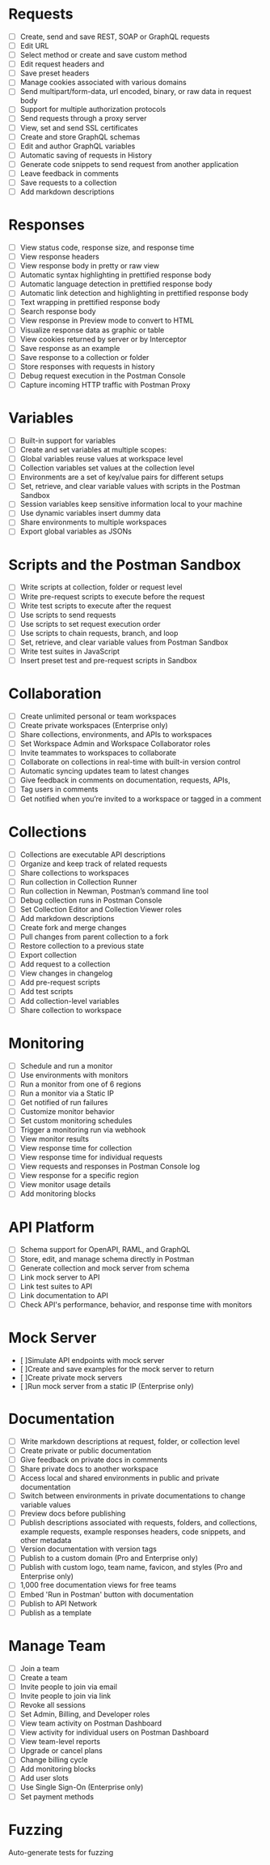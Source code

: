 # Requests

- [ ] Create, send and save REST, SOAP or GraphQL requests
- [ ] Edit URL
- [ ] Select method or create and save custom method
- [ ] Edit request headers and
- [ ] Save preset headers
- [ ] Manage cookies associated with various domains
- [ ] Send multipart/form-data, url encoded, binary, or raw data in request body
- [ ] Support for multiple authorization protocols
- [ ] Send requests through a proxy server
- [ ] View, set and send SSL certificates
- [ ] Create and store GraphQL schemas
- [ ] Edit and author GraphQL variables
- [ ] Automatic saving of requests in History
- [ ] Generate code snippets to send request from another application
- [ ] Leave feedback in comments
- [ ] Save requests to a collection
- [ ] Add markdown descriptions

# Responses

- [ ] View status code, response size, and response time
- [ ] View response headers
- [ ] View response body in pretty or raw view
- [ ] Automatic syntax highlighting in prettified response body
- [ ] Automatic language detection in prettified response body
- [ ] Automatic link detection and highlighting in prettified response body
- [ ] Text wrapping in prettified response body
- [ ] Search response body
- [ ] View response in Preview mode to convert to HTML
- [ ] Visualize response data as graphic or table
- [ ] View cookies returned by server or by Interceptor
- [ ] Save response as an example
- [ ] Save response to a collection or folder
- [ ] Store responses with requests in history
- [ ] Debug request execution in the Postman Console
- [ ] Capture incoming HTTP traffic with Postman Proxy

# Variables

- [ ] Built-in support for variables
- [ ] Create and set variables at multiple scopes:
- [ ] Global variables reuse values at workspace level
- [ ] Collection variables set values at the collection level
- [ ] Environments are a set of key/value pairs for different setups
- [ ] Set, retrieve, and clear variable values with scripts in the Postman Sandbox
- [ ] Session variables keep sensitive information local to your machine
- [ ] Use dynamic variables insert dummy data
- [ ] Share environments to multiple workspaces
- [ ] Export global variables as JSONs

# Scripts and the Postman Sandbox

- [ ] Write scripts at collection, folder or request level
- [ ] Write pre-request scripts to execute before the request
- [ ] Write test scripts to execute after the request
- [ ] Use scripts to send requests
- [ ] Use scripts to set request execution order
- [ ] Use scripts to chain requests, branch, and loop
- [ ] Set, retrieve, and clear variable values from Postman Sandbox
- [ ] Write test suites in JavaScript
- [ ] Insert preset test and pre-request scripts in Sandbox

# Collaboration

- [ ] Create unlimited personal or team workspaces
- [ ] Create private workspaces (Enterprise only)
- [ ] Share collections, environments, and APIs to workspaces
- [ ] Set Workspace Admin and Workspace Collaborator roles
- [ ] Invite teammates to workspaces to collaborate
- [ ] Collaborate on collections in real-time with built-in version control
- [ ] Automatic syncing updates team to latest changes
- [ ] Give feedback in comments on documentation, requests, APIs,
- [ ] Tag users in comments
- [ ] Get notified when you’re invited to a workspace or tagged in a comment

# Collections

- [ ] Collections are executable API descriptions
- [ ] Organize and keep track of related requests
- [ ] Share collections to workspaces
- [ ] Run collection in Collection Runner
- [ ] Run collection in Newman, Postman’s command line tool
- [ ] Debug collection runs in Postman Console
- [ ] Set Collection Editor and Collection Viewer roles
- [ ] Add markdown descriptions
- [ ] Create fork and merge changes
- [ ] Pull changes from parent collection to a fork
- [ ] Restore collection to a previous state
- [ ] Export collection
- [ ] Add request to a collection
- [ ] View changes in changelog
- [ ] Add pre-request scripts
- [ ] Add test scripts
- [ ] Add collection-level variables
- [ ] Share collection to workspace

# Monitoring

- [ ] Schedule and run a monitor
- [ ] Use environments with monitors
- [ ] Run a monitor from one of 6 regions
- [ ] Run a monitor via a Static IP
- [ ] Get notified of run failures
- [ ] Customize monitor behavior
- [ ] Set custom monitoring schedules
- [ ] Trigger a monitoring run via webhook
- [ ] View monitor results
- [ ] View response time for collection
- [ ] View response time for individual requests
- [ ] View requests and responses in Postman Console log
- [ ] View response for a specific region
- [ ] View monitor usage details
- [ ] Add monitoring blocks

# API Platform

- [ ] Schema support for OpenAPI, RAML, and GraphQL
- [ ] Store, edit, and manage schema directly in Postman
- [ ] Generate collection and mock server from schema
- [ ] Link mock server to API
- [ ] Link test suites to API
- [ ] Link documentation to API
- [ ] Check API's performance, behavior, and response time with monitors

# Mock Server

- [ ]Simulate API endpoints with mock server
- [ ]Create and save examples for the mock server to return
- [ ]Create private mock servers
- [ ]Run mock server from a static IP (Enterprise only)

# Documentation

- [ ] Write markdown descriptions at request, folder, or collection level
- [ ] Create private or public documentation
- [ ] Give feedback on private docs in comments
- [ ] Share private docs to another workspace
- [ ] Access local and shared environments in public and private documentation
- [ ] Switch between environments in private documentations to change variable values
- [ ] Preview docs before publishing
- [ ] Publish descriptions associated with requests, folders, and collections, example requests, example responses headers, code snippets, and other metadata
- [ ] Version documentation with version tags
- [ ] Publish to a custom domain (Pro and Enterprise only)
- [ ] Publish with custom logo, team name, favicon, and styles (Pro and Enterprise only)
- [ ] 1,000 free documentation views for free teams
- [ ] Embed 'Run in Postman' button with documentation
- [ ] Publish to API Network
- [ ] Publish as a template

# Manage Team

- [ ] Join a team
- [ ] Create a team
- [ ] Invite people to join via email
- [ ] Invite people to join via link
- [ ] Revoke all sessions
- [ ] Set Admin, Billing, and Developer roles
- [ ] View team activity on Postman Dashboard
- [ ] View activity for individual users on Postman Dashboard
- [ ] View team-level reports
- [ ] Upgrade or cancel plans
- [ ] Change billing cycle
- [ ] Add monitoring blocks
- [ ] Add user slots
- [ ] Use Single Sign-On (Enterprise only)
- [ ] Set payment methods

# Fuzzing
Auto-generate tests for fuzzing
